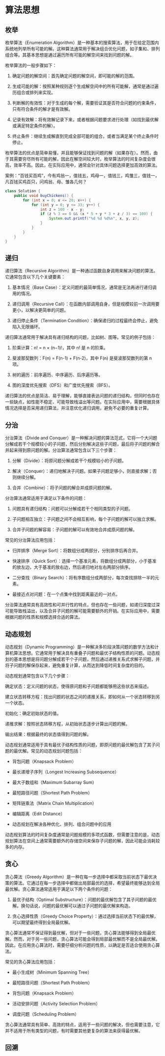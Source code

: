 # 算法思想

## 枚举

枚举算法（Enumeration Algorithm）是一种基本的搜索算法，用于在给定范围内系统地列举所有可能的解。这种算法通常用于解决组合优化问题，如子集和、排列组合等。其基本思想是通过遍历所有可能的解空间来找到问题的解。

枚举算法的一般步骤如下：

1. 确定问题的解空间：首先确定问题的解空间，即可能的解的范围。

2. 生成可能的解：按照某种规则逐个生成解空间中的所有可能解，通常是通过遍历组合或排列来实现。

3. 判断解的有效性：对于生成的每个解，需要验证其是否符合问题的约束条件，只有符合条件的解才是有效解。

4. 记录有效解：将有效解记录下来，或者根据问题要求进行处理（如找到最优解或满足特定条件的解）。

5. 终止条件：继续生成解直到完成全部可能的组合，或者当满足某个终止条件时停止。

枚举算法的优点是简单易懂，并且能够保证找到问题的解（如果存在）。然而，由于其需要穷尽所有可能的解，因此在解空间较大时，枚举算法的时间复杂度会很高，效率不高。因此，在实际应用中，通常会针对具体问题选择更加高效的算法。

案例：“百钱买百鸡”，今有鸡翁一，值钱五，鸡母一，值钱三，鸡雏三，值钱一，凡百钱买鸡百只，问鸡翁、母、雏各几何？

```java
class Solution {
    public void buyChickens() {
        for (int x = 0; x <= 20; x++) {
            for (int y = 0; y <= 33; y++) {
                int z = 100 - x - y;
                if (z % 3 == 0 && (x * 5 + y * 3 + z / 3) == 100) {
                    System.out.printf("%d %d %d%n", x, y, z);
                }
            }
        }
    }
}
```

## 递归

递归算法（Recursive Algorithm）是一种通过函数自身调用来解决问题的算法。它通常包含以下几个关键要素：

1. 基本情况（Base Case）：定义问题的最简单情况，通常是无法再进行递归调用的情况。

2. 递归调用（Recursive Call）：在函数内部调用自身，但是规模较前一次调用要更小，以解决更简单的问题。

3. 递归停止条件（Termination Condition）：确保递归的过程最终会停止，避免陷入无限循环。

递归算法通常用于解决具有递归结构的问题，比如树、图等。常见的例子包括：

1. 阶乘计算：n! = n × (n−1)!，其中 n! 是 n 的阶乘。

2. 斐波那契数列：F(n) = F(n-1) + F(n-2)，其中 F(n) 是斐波那契数列的第 n 项。

3. 树的遍历：前序遍历、中序遍历、后序遍历等。

4. 图的深度优先搜索（DFS）和广度优先搜索（BFS）。

递归算法的优点是简洁、易于理解，能够直接表达问题的递归结构，但同时也存在一些缺点，如性能不稳定、可能导致栈溢出等问题。在实际应用中，需要根据具体情况选择是否采用递归算法，并注意优化递归调用，避免不必要的重复计算。

## 分治

分治算法（Divide and Conquer）是一种解决问题的算法范式，它将一个大问题分解成若干个规模较小的子问题，然后分别解决这些子问题，最后将子问题的解合并起来得到原问题的解。分治算法通常包含以下三个步骤：

1. 分解（Divide）：将原问题分解成若干个规模较小的子问题。

2. 解决（Conquer）：递归地解决子问题。如果子问题足够小，则直接求解；否则继续分解。

3. 合并（Combine）：将子问题的解合并成原问题的解。

分治算法通常适用于满足以下条件的问题：

1. 问题具有递归结构：问题可以分解成若干个相同类型的子问题。

2. 子问题相互独立：子问题之间不会相互影响，每个子问题的解可以独立求解。

3. 合并子问题的解容易：子问题的解可以有效地合并成原问题的解。

常见的分治算法应用包括：

- 归并排序（Merge Sort）：将数组分成两部分，分别排序后再合并。

- 快速排序（Quick Sort）：选择一个基准元素，将数组分成两部分，小于基准的放左边，大于基准的放右边，然后递归地对左右两部分排序。

- 二分查找（Binary Search）：将有序数组分成两部分，每次查找排除一半的元素。

- 最接近点对问题：在一个点集中找到距离最近的一对点。

分治算法通常具有高效性和可并行性的特点，但也存在一些问题，如递归深度过深可能导致栈溢出，以及合并子问题的解可能需要额外的开销。在实际应用中，需要根据问题的性质和规模选择合适的算法。

## 动态规划

动态规划（Dynamic Programming）是一种解决多阶段决策问题的数学方法和计算机算法思想。它通常用于解决具有重叠子问题和最优子结构性质的问题。动态规划的基本思想是将问题分解成若干个子问题，然后通过递推关系式求解子问题，并将子问题的解保存起来，避免重复计算，从而达到降低时间复杂度的目的。

动态规划通常包含以下几个步骤：

确定状态：定义问题的状态，使得原问题和子问题都能够用这些状态来描述。

建立状态转移方程：找出问题的状态之间的递推关系，即如何从一个状态转移到另一个状态。

初始化：确定初始状态的值。

递推求解：按照状态转移方程，从初始状态逐步计算出问题的解。

输出结果：根据最终的状态值得到问题的解。

动态规划通常适用于具有最优子结构性质的问题，即原问题的最优解包含了其子问题的最优解。常见的动态规划问题包括：

- 背包问题（Knapsack Problem）

- 最长递增子序列（Longest Increasing Subsequence）

- 最大子数组和（Maximum Subarray Sum）

- 最短路径问题（Shortest Path Problem）

- 矩阵链乘法（Matrix Chain Multiplication）

- 编辑距离（Edit Distance）

- 动态规划在解决各种优化、排列、组合问题中的应用

动态规划算法的时间复杂度通常是问题规模的多项式函数，但需要注意的是，动态规划算法在空间上通常需要额外的存储空间来保存子问题的解，因此可能会消耗较多的内存。

## 贪心

贪心算法（Greedy Algorithm）是一种在每一步选择中都采取当前状态下最优决策的算法。它通过在每一步选择中都做出局部最优的选择，希望最终能够达到全局最优解。贪心算法通常适用于满足以下两个条件的问题：

1. 最优子结构（Optimal Substructure）：问题的最优解包含了其子问题的最优解。换句话说，问题的最优解可以通过子问题的最优解来构造。

2. 贪心选择性质（Greedy Choice Property）：通过选择当前状态下的最优解，可以期望最终得到全局最优解。

贪心算法通常不保证得到最优解，但对于一些问题，贪心算法能够得到全局最优解。然而，对于另一些问题，贪心算法可能会得到局部最优解而不是全局最优解。因此，在应用贪心算法时，需要仔细分析问题的性质，以确定是否适合使用贪心算法。

常见的贪心算法应用包括：

- 最小生成树（Minimum Spanning Tree）

- 最短路径问题（Shortest Path Problem）

- 背包问题（Knapsack Problem）

- 活动安排问题（Activity Selection Problem）

- 调度问题（Scheduling Problem）

贪心算法通常具有简单、高效的特点，适用于一些问题的解决，但也需要注意，它并不适用于所有类型的问题，有时需要其他更复杂的算法来获得最优解。

## 回溯
